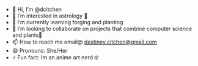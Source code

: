 - 👋 Hi, I’m @dcitchen
- 👀 I’m interested in astrology 🔮
- 🌱 I’m currently learning forging and planting
- 💞️ I’m looking to collaborate on projects that combine computer science and plants🌱
- 📫 How to reach me email@ destiney.citchen@gmail.com
- 😄 Pronouns: She/Her 
- ⚡ Fun fact: Im an anime art nerd 🤓

<!---
dcitchen/dcitchen is a ✨ special ✨ repository because its `README.md` (this file) appears on your GitHub profile.
You can click the Preview link to take a look at your changes.
--->

